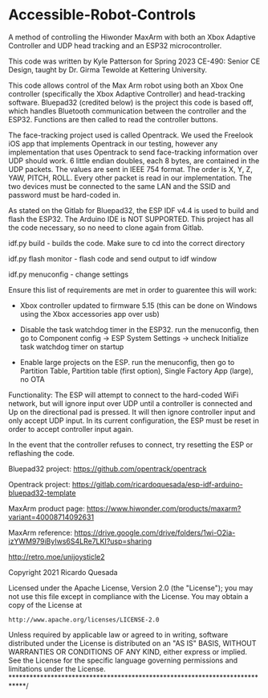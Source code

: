 # Accessible-Robot-Controls
A method of controlling the Hiwonder MaxArm with both an Xbox Adaptive Controller and UDP head tracking and an ESP32 microcontroller.

This code was written by Kyle Patterson for Spring 2023 CE-490: Senior CE Design,
taught by Dr. Girma Tewolde at Kettering University. 

This code allows control of the Max Arm robot using both an Xbox One controller
(specifically the Xbox Adaptive Controller) 
and head-tracking software. Bluepad32 (credited below) is the project this code
is based off, which handles Bluetooth communication between the controller 
and the ESP32. Functions are then called to read the controller buttons. 

The face-tracking project used is called Opentrack. We used the Freelook
iOS app that implements Opentrack in our testing, however any implementation
that uses Opentrack to send face-tracking information over UDP should work. 6 
little endian doubles, each 8 bytes, are contained in the UDP packets.
The values are sent in IEEE 754 format.
The order is X, Y, Z, YAW, PITCH, ROLL. Every other packet is read
in our implementation. The two devices must be connected to the same LAN
and the SSID and password must be hard-coded in. 

As stated on the Gitlab for Bluepad32, the ESP IDF v4.4 is used
to build and flash the ESP32. The Arduino IDE is NOT SUPPORTED. This project
has all the code necessary, so no need to clone again from Gitlab.  

idf.py build  - builds the code. Make sure to cd into the correct directory

idf.py flash monitor - flash code and send output to idf window

idf.py menuconfig - change settings

Ensure this list of requirements are met in order to guarentee this will work:

- Xbox controller updated to firmware 5.15 (this can be done on Windows using the 
Xbox accessories app over usb)

- Disable the task watchdog timer in the ESP32. run the menuconfig, then
go to Component config -> ESP System Settings -> uncheck Initialize
task watchdog timer on startup

- Enable large projects on the ESP. run the menuconfig, then go to Partition
Table, Partition table (first option), Single Factory App (large), no OTA


Functionality:
The ESP will attempt to connect to the hard-coded WiFi network, but will 
ignore input over UDP until a controller is connected and Up on the 
directional pad is pressed. It will then ignore controller input and 
only accept UDP input. In its current configuration, the ESP must be reset in 
order to accept controller input again. 

In the event that the controller refuses to connect, try resetting the ESP 
or reflashing the code. 



Bluepad32 project: https://github.com/opentrack/opentrack

Opentrack project: https://gitlab.com/ricardoquesada/esp-idf-arduino-bluepad32-template

MaxArm product page: https://www.hiwonder.com/products/maxarm?variant=40008714092631

MaxArm reference: https://drive.google.com/drive/folders/1wi-O2ia-izYWM979iByIws6S4LRe7LKI?usp=sharing



http://retro.moe/unijoysticle2



Copyright 2021 Ricardo Quesada

Licensed under the Apache License, Version 2.0 (the "License");
you may not use this file except in compliance with the License.
You may obtain a copy of the License at

    http://www.apache.org/licenses/LICENSE-2.0

Unless required by applicable law or agreed to in writing, software
distributed under the License is distributed on an "AS IS" BASIS,
WITHOUT WARRANTIES OR CONDITIONS OF ANY KIND, either express or implied.
See the License for the specific language governing permissions and
limitations under the License.
****************************************************************************/
